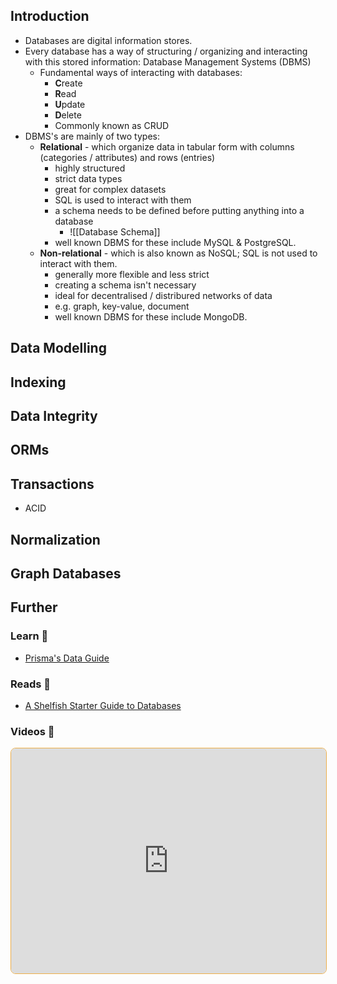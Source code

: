 ## Introduction

- Databases are digital information stores.
- Every database has a way of structuring / organizing and interacting with this stored information: Database Management Systems (DBMS)
    - Fundamental ways of interacting with databases:
        - **C**reate
        - **R**ead
        - **U**pdate
        - **D**elete
        - Commonly known as CRUD
- DBMS's are mainly of two types:
    - **Relational** - which organize data in tabular form with columns (categories / attributes) and rows (entries)
        - highly structured
        - strict data types
        - great for complex datasets
        - SQL is used to interact with them
        - a schema needs to be defined before putting anything into a database
          - ![[Database Schema]]
        - well known DBMS for these include MySQL & PostgreSQL.
    - **Non-relational** - which is also known as NoSQL; SQL is not used to interact with them.
        - generally more flexible and less strict
        - creating a schema isn't necessary
        - ideal for decentralised / distribured networks of data
        - e.g. graph, key-value, document
        - well known DBMS for these include MongoDB.

## Data Modelling

## Indexing

## Data Integrity

## ORMs

## Transactions

- ACID

## Normalization

## Graph Databases

## Further

### Learn 🧠

- [Prisma's Data Guide](https://www.prisma.io/dataguide)

### Reads 📄

- [A Shelfish Starter Guide to Databases](https://maggieappleton.com/databases)

### Videos 🎥

<iframe style='margin-bottom: .5rem; display: block; width: 100%; height: 360px; border: 1px solid #edae49; border-radius: .5rem' src='https://invidious.tiekoetter.com/embed/W2Z7fbCLSTw' title='Invidious Embed Player'>Fireship - 7 Database Paradigms</iframe>

